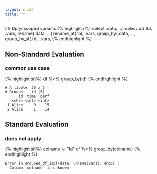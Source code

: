 ```yaml
---
layout: slide
title: ""
---
```

<section markdown="1">
## Dplyr scoped variants
{% highlight r%}   
select(.data, ...)       select_at(.tbl, .vars, 
rename(.data, ...)       rename_at(.tbl, .vars, 
group_by(.data, ...,     group_by_at(.tbl, .vars, 
{% endhighlight %}
</section>

<section markdown="1">

## Non-Standard Evaluation
### common use case
{% highlight sh%}
df %>% group_by(Id)
{% endhighlight %}

```
# A tibble: 50 x 3
# Groups:   id [5]
      id  time  perf
   <chr> <int> <int>
 1 Alice     0    15
 2 Alice     1    14
```
</section>
<section markdown="1">

## Standard Evaluation
### does not apply
{% highlight sh%}
colname <- "Id"
df %>% group_by(colname)
{% endhighlight %}
```
Error in grouped_df_impl(data, unname(vars), drop) : 
  Column `colname` is unknown
```
</section>

